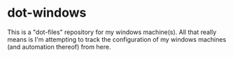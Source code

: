 # dot-windows

This is a "dot-files" repository for my windows machine(s). 
All that really means is I'm attempting to track the configuration of my windows machines (and automation thereof) from here.
